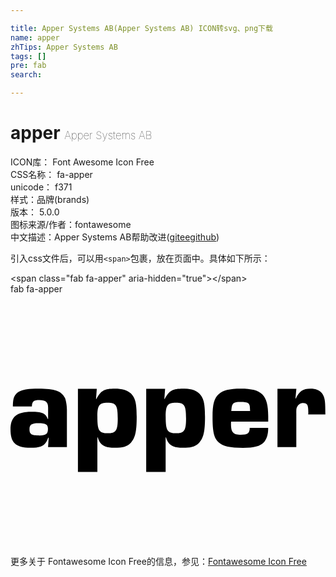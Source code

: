 ```yaml
---

title: Apper Systems AB(Apper Systems AB) ICON转svg、png下载
name: apper
zhTips: Apper Systems AB
tags: []
pre: fab
search: 

---
```


# apper  <small style="font-size: 60%;font-weight: 100">Apper Systems AB</small>


<div class="detail-page">
<p>
<span>
ICON库：
<span class="badge-secondary badge">Font Awesome Icon Free</span> 
</span>
<br/>
<span>
CSS名称：
<span class="badge-secondary badge">fa-apper</span> 
</span>
<br/>
<span>
unicode：
<span class="badge-secondary badge">f371</span> 
<copy-btn content='f371' btn-title=""></copy-btn>
<copy-btn :content='String.fromCodePoint(parseInt("f371", 16))' btn-title="复制U"></copy-btn>
</span><br/><span>样式：<span class="badge-light badge">品牌(brands)</span></span>
<br/>
<span>
版本：
<span class="badge-secondary badge">5.0.0</span> 
</span>
<br/>
<span>图标来源/作者：<span class="badge-light badge">fontawesome</span></span> 
<br/>
<span class="zh-detail">中文描述：<span class="badge-primary badge">Apper Systems AB</span><span class="help-link"><span>帮助改进</span>(<a href="https://gitee.com/liuwave/icon-helper/edit/master/json/fontawesome/brands/apper.json" target="_blank" rel="noopener noreferrer">gitee</a><a href="https://github.com/liuwave/icon-helper/edit/master/json/fontawesome/brands/apper.json" target="_blank" rel="noopener noreferrer">github</a></span>)</span><br/>
</p>
</div>
<div class="alert alert-dark">
  <i class="fab fa-apper fa-xs"></i>
  <i class="fab fa-apper fa-sm"></i>
  <i class="fab fa-apper fa-lg"></i>
  <i class="fab fa-apper fa-2x"></i>
  <i class="fab fa-apper fa-3x"></i>
  <i class="fab fa-apper fa-5x"></i>
  <i class="fab fa-apper fa-7x"></i>
</div>
<div>
  <p>引入css文件后，可以用<code>&lt;span&gt;</code>包裹，放在页面中。具体如下所示：    
  </p>
  <div class="alert alert-primary" style="font-size: 14px">
    &lt;span class="fab fa-apper" aria-hidden="true"&gt;&lt;/span&gt;
    <copy-btn content='<span class="fab fa-apper" aria-hidden="true"></span>'></copy-btn>
  </div>
  <div class="alert alert-secondary">
    <i class="fab fa-apper"
    style="font-size: 24px"
    aria-hidden="true"></i> fab fa-apper
    <copy-btn content="fab fa-apper" btn-title="复制图标名称"></copy-btn>
  </div>
</div>
<div id="svg" class="svg-wrap">
<svg xmlns="http://www.w3.org/2000/svg" viewBox="0 0 640 512"><path d="M42.1 239.1c22.2 0 29 2.8 33.5 14.6h.8v-22.9c0-11.3-4.8-15.4-17.9-15.4-11.3 0-14.4 2.5-15.1 12.8H4.8c.3-13.9 1.5-19.1 5.8-24.4C17.9 195 29.5 192 56.7 192c33 0 47.1 5 53.9 18.9 2 4.3 4 15.6 4 23.7v76.3H76.3l1.3-19.1h-1c-5.3 15.6-13.6 20.4-35.5 20.4-30.3 0-41.1-10.1-41.1-37.3 0-25.2 12.3-35.8 42.1-35.8zm17.1 48.1c13.1 0 16.9-3 16.9-13.4 0-9.1-4.3-11.6-19.6-11.6-13.1 0-17.9 3-17.9 12.1-.1 10.4 3.7 12.9 20.6 12.9zm77.8-94.9h38.3l-1.5 20.6h.8c9.1-17.1 15.9-20.9 37.5-20.9 14.4 0 24.7 3 31.5 9.1 9.8 8.6 12.8 20.4 12.8 48.1 0 30-3 43.1-12.1 52.9-6.8 7.3-16.4 10.1-33.2 10.1-20.4 0-29.2-5.5-33.8-21.2h-.8v70.3H137v-169zm80.9 60.7c0-27.5-3.3-32.5-20.7-32.5-16.9 0-20.7 5-20.7 28.7 0 28 3.5 33.5 21.2 33.5 16.4 0 20.2-5.6 20.2-29.7zm57.9-60.7h38.3l-1.5 20.6h.8c9.1-17.1 15.9-20.9 37.5-20.9 14.4 0 24.7 3 31.5 9.1 9.8 8.6 12.8 20.4 12.8 48.1 0 30-3 43.1-12.1 52.9-6.8 7.3-16.4 10.1-33.3 10.1-20.4 0-29.2-5.5-33.8-21.2h-.8v70.3h-39.5v-169zm80.9 60.7c0-27.5-3.3-32.5-20.7-32.5-16.9 0-20.7 5-20.7 28.7 0 28 3.5 33.5 21.2 33.5 16.4 0 20.2-5.6 20.2-29.7zm53.8-3.8c0-25.4 3.3-37.8 12.3-45.8 8.8-8.1 22.2-11.3 45.1-11.3 42.8 0 55.7 12.8 55.7 55.7v11.1h-75.3c-.3 2-.3 4-.3 4.8 0 16.9 4.5 21.9 20.1 21.9 13.9 0 17.9-3 17.9-13.9h37.5v2.3c0 9.8-2.5 18.9-6.8 24.7-7.3 9.8-19.6 13.6-44.3 13.6-27.5 0-41.6-3.3-50.6-12.3-8.5-8.5-11.3-21.3-11.3-50.8zm76.4-11.6c-.3-1.8-.3-3.3-.3-3.8 0-12.3-3.3-14.6-19.6-14.6-14.4 0-17.1 3-18.1 15.1l-.3 3.3h38.3zm55.6-45.3h38.3l-1.8 19.9h.7c6.8-14.9 14.4-20.2 29.7-20.2 10.8 0 19.1 3.3 23.4 9.3 5.3 7.3 6.8 14.4 6.8 34 0 1.5 0 5 .2 9.3h-35c.3-1.8.3-3.3.3-4 0-15.4-2-19.4-10.3-19.4-6.3 0-10.8 3.3-13.1 9.3-1 3-1 4.3-1 12.3v68h-38.3V192.3z"/></svg>
</div>
<detail full-name='fa-apper'></detail>
    
<div><p>更多关于  Fontawesome Icon Free的信息，参见：<a target="_blank" href="https://iconhelper.cn/fontawesome.html">Fontawesome Icon Free</a>
</p></div>
